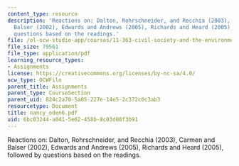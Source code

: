 ```yaml
---
content_type: resource
description: 'Reactions on: Dalton, Rohrschneider, and Recchia (2003), Carmen and
  Balser (2002), Edwards and Andrews (2005), Richards and Heard (2005), followed by
  questions based on the readings.'
file: /ol-ocw-studio-app/courses/11-363-civil-society-and-the-environment-spring-2005/6bc03244a0415e62458b8c03d80f3b91_nancy_oden6.pdf
file_size: 79561
file_type: application/pdf
learning_resource_types:
- Assignments
license: https://creativecommons.org/licenses/by-nc-sa/4.0/
ocw_type: OCWFile
parent_title: Assignments
parent_type: CourseSection
parent_uid: 824c2a70-5a05-227e-14e5-2c372c0c3ab3
resourcetype: Document
title: nancy_oden6.pdf
uid: 6bc03244-a041-5e62-458b-8c03d80f3b91
---
```

Reactions on: Dalton, Rohrschneider, and Recchia (2003), Carmen and Balser (2002), Edwards and Andrews (2005), Richards and Heard (2005), followed by questions based on the readings.